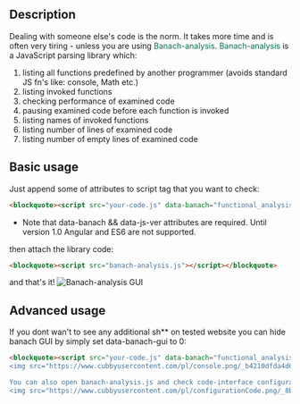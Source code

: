 ## Description
Dealing with someone else's code is the norm. It takes more time and is often very tiring -
unless you are using <span style="font-style=italic;color:#067046;">Banach-analysis</span>.
<span style="font-style=italic;color:#067046;">Banach-analysis</span> is a JavaScript parsing library which:

1. listing all functions predefined by another programmer (avoids standard JS fn's like: console, Math etc.)
2. listing invoked functions
3. checking performance of examined code
4. pausing examined code before each function is invoked
5. listing names of invoked functions
6. listing number of lines of examined code
7. listing number of empty lines of examined code

## Basic usage
Just append some of attributes to script tag that you want to check:
```html
<blockquote><script src="your-code.js" data-banach="functional_analysis" data-js-ver="es5" data-banach-angular="0" data-banach-gui="1">*</blockquote>
```
* Note that data-banach && data-js-ver attributes are required. Until version 1.0 Angular and ES6 are not supported.


then attach the library code:
```html
<blockquote><script src="banach-analysis.js"></script></blockquote>
```
and that's it!
<img src="https://www.cubbyusercontent.com/pl/GUI%20alert.png/_4ad93362bf184711b80e9cd671d4dbb4" alt="Banach-analysis GUI"/>
## Advanced usage
If you dont wan't to see any additional sh** on tested website you can hide banach GUI by simply set data-banach-gui to 0:
```html
<blockquote><script src="your-code.js" data-banach="functional_analysis" data-js-ver="es5" data-banach-angular="0" data-banach-gui="0"></blockquote>```
<img src="https://www.cubbyusercontent.com/pl/console.png/_b4210dfda4d649369fe776e98c802594" alt="Banach-analysis without GUI"/>

You can also open banach-analysis.js and check code-interface configuration panel:
<img src="https://www.cubbyusercontent.com/pl/configurationCode.png/_8b5971ff3a8a4ffd9ac5f706ee2f5e36" alt="Configuration within library code"/>
